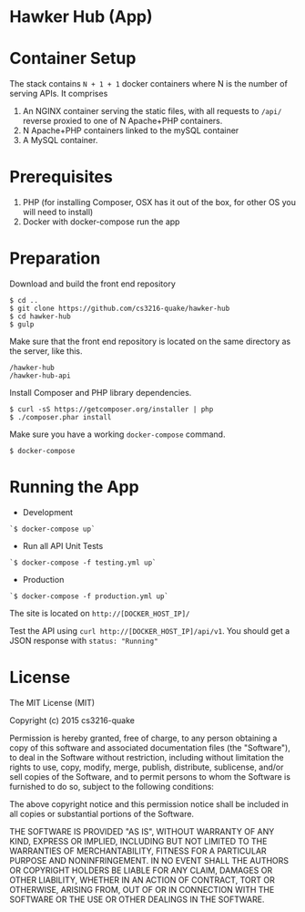 
# Hawker Hub (App)

# Container Setup
The stack contains `N + 1 + 1` docker containers where N is the number of serving APIs.
It comprises

  1. An NGINX container serving the static files, with all requests to `/api/` reverse proxied to one of N Apache+PHP containers. 
  2. N Apache+PHP containers linked to the mySQL container
  3. A MySQL container.


# Prerequisites

1. PHP (for installing Composer, OSX has it out of the box,
  for other OS you will need to install)
2. Docker with docker-compose run the app

# Preparation

Download and build the front end repository

```
$ cd ..
$ git clone https://github.com/cs3216-quake/hawker-hub
$ cd hawker-hub
$ gulp
```
Make sure that the front end repository is located on the same directory
as the server, like this.

```
/hawker-hub
/hawker-hub-api
```
Install Composer and PHP library dependencies.

```
$ curl -sS https://getcomposer.org/installer | php
$ ./composer.phar install
```

Make sure you have a working `docker-compose` command.

```
$ docker-compose
```

# Running the App

  -  Development
    
    `$ docker-compose up`

  -  Run all API Unit Tests
    
    `$ docker-compose -f testing.yml up`

  -  Production
    
    `$ docker-compose -f production.yml up`

The site is located on `http://[DOCKER_HOST_IP]/`

Test the API using `curl http://[DOCKER_HOST_IP]/api/v1`.
You should get a JSON response with `status: "Running"`

# License

The MIT License (MIT)

Copyright (c) 2015 cs3216-quake

Permission is hereby granted, free of charge, to any person obtaining a copy
of this software and associated documentation files (the "Software"), to deal
in the Software without restriction, including without limitation the rights
to use, copy, modify, merge, publish, distribute, sublicense, and/or sell
copies of the Software, and to permit persons to whom the Software is
furnished to do so, subject to the following conditions:

The above copyright notice and this permission notice shall be included in
all copies or substantial portions of the Software.

THE SOFTWARE IS PROVIDED "AS IS", WITHOUT WARRANTY OF ANY KIND, EXPRESS OR
IMPLIED, INCLUDING BUT NOT LIMITED TO THE WARRANTIES OF MERCHANTABILITY,
FITNESS FOR A PARTICULAR PURPOSE AND NONINFRINGEMENT. IN NO EVENT SHALL THE
AUTHORS OR COPYRIGHT HOLDERS BE LIABLE FOR ANY CLAIM, DAMAGES OR OTHER
LIABILITY, WHETHER IN AN ACTION OF CONTRACT, TORT OR OTHERWISE, ARISING FROM,
OUT OF OR IN CONNECTION WITH THE SOFTWARE OR THE USE OR OTHER DEALINGS IN
THE SOFTWARE.
